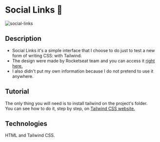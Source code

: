 <h1>Social Links 📱</h1>

![social-links](https://user-images.githubusercontent.com/72225117/167627342-a94995bb-fb07-4718-ba3c-daafb1a8714d.png)

<h2>Description</h2>
<ul>
  <li>Social Links it's a simple interface that I choose to do just to test a new form of writing CSS: with Tailwind.</li>
  <li>The design were made by Rocketseat team and you can access it <a href="https://www.figma.com/file/NZsGY8yFraZ6f53YZVdm1f">right here.</a></li>
  <li>I also didn't put my own information because I do not pretend to use it anywhere.</li>
</ul>

<h2>Tutorial</h2>

The only thing you will need is to install tailwind on the project's folder. <br>
You can see how to do it, step by step, on <a href="https://tailwindcss.com">Tailwind CSS website.</a>

<h2>Technologies</h2>

HTML and Tailwind CSS.


